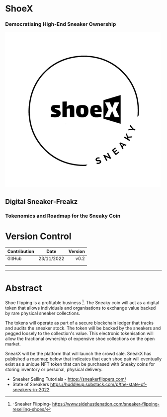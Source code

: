 # ShoeX
### Democratising High-End Sneaker Ownership

![ShoeX Logo](./Images/shoex%20sneaky%20brand%20logo%20(1).png)

## Digital Sneaker-Freakz
### Tokenomics and Roadmap for the Sneaky Coin

# Version Control

| Contribution  | Date          | Version|
| ------------- |:-------------:| -----: |
| GitHub        | 23/11/2022    | v0.2   |
|               |               |        |
|               |               |        |

---

# Abstract

Shoe flipping is a profitable business [^1]. The Sneaky coin will act as a digital token that allows individuals and organisations to exchange value backed by rare physical sneaker collections. 

The tokens will operate as part of a secure blockchain ledger that tracks and audits the sneaker stock. The token will be backed by the sneakers and pegged loosely to the collection's value. This electronic tokenisation will allow the fractional ownership of expensive shoe collections on the open market.

SneakX will be the platform that will launch the crowd sale. SneakX has published a roadmap below that indicates that each shoe pair will eventually exist as a unique NFT token that can be purchased with Sneaky coins for storing inventory or personal, physical delivery.

[^1]: -Sneaker Flipping- https://www.sidehustlenation.com/sneaker-flipping-reselling-shoes/ 
- Sneaker Selling Tutorials - https://sneakerflippers.com/ 
- State of Sneakers https://huddleup.substack.com/p/the-state-of-sneakers-in-2022
